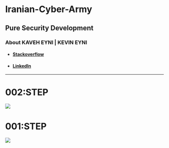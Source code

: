 <h1>Iranian-Cyber-Army</h1>
<h2>Pure Security Development</h2>
<h3>About KAVEH EYNI | KEVIN EYNI</h3>
<ul>
<li><h4><a href="https://stackoverflow.com/users/11239018/kaveh-eyni">Stackoverflow</a></h4></li>
<li><h4><a href="https://www.linkedin.com/posts/kaveh-eyni-08060b59_iran-hackers-soldiers-activity-6630478965909925888-7K4u">LinkedIn</a></h4></li>
</ul>
<hr />
<h1>002:STEP</h1>
<img src="https://github.com/dewebdes/Iranian-Cyber-Army/blob/master/clouding.jpeg" />
<h1>001:STEP</h1>
<img src="https://github.com/dewebdes/Iranian-Cyber-Army/blob/master/step001.jpeg" />

